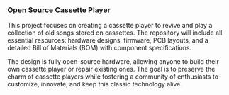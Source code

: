 ### Open Source Cassette Player

This project focuses on creating a cassette player to revive and play a collection of old songs stored on cassettes. The repository will include all essential resources: hardware designs, firmware, PCB layouts, and a detailed Bill of Materials (BOM) with component specifications.

The design is fully open-source hardware, allowing anyone to build their own cassette player or repair existing ones. The goal is to preserve the charm of cassette players while fostering a community of enthusiasts to customize, innovate, and keep this classic technology alive.
